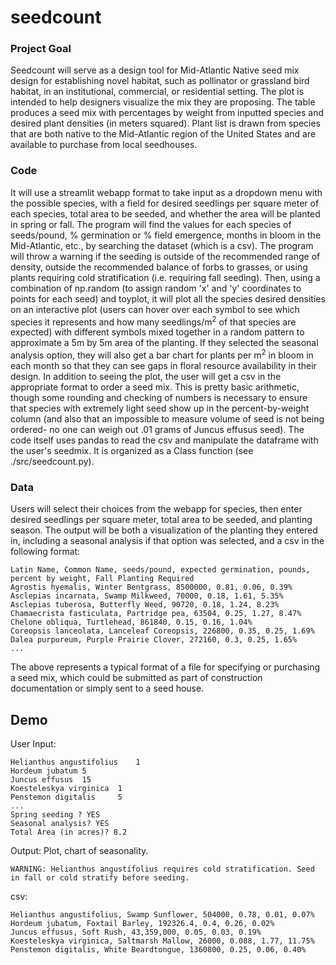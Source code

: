 # seedcount
### Project Goal
Seedcount will serve as a design tool for Mid-Atlantic Native seed mix design for establishing novel habitat, such as pollinator or grassland bird habitat, in an institutional, commercial, or residential setting. The plot is intended to help designers visualize the mix they are proposing. The table produces a seed mix with percentages by weight from inputted species and desired plant densities (in meters squared). Plant list is drawn from species that are both native to the Mid-Atlantic region of the United States and are available to purchase from local seedhouses. 

### Code
It will use a streamlit webapp format to take input as a dropdown menu with the possible species, with a field for desired seedlings per square meter of each species, total area to be seeded, and whether the area will be planted in spring or fall.  The program will find the values for each species of seeds/pound, % germination or % field emergence, months in bloom in the Mid-Atlantic, etc., by searching the dataset (which is a csv). The program will throw a warning if the seeding is outside of the recommended range of density, outside the recommended balance of forbs to grasses, or using plants requiring cold stratification (i.e. requiring fall seeding). Then, using a combination of np.random (to assign random 'x' and 'y' coordinates to points for each seed) and toyplot, it will plot all the species desired densities on an interactive plot (users can hover over each symbol to see which species it represents and how many seedlings/m<sup>2</sup> of that species are expected) with different symbols mixed together in a random pattern to approximate a 5m by 5m area of the planting. 
If they selected the seasonal analysis option, they will also get a bar chart for plants per m<sup>2</sup> in bloom in each month so that they can see gaps in floral resource availability in their design. 
In addition to seeing the plot, the user will get a csv in the appropriate format to order a seed mix. This is pretty basic arithmetic, though some rounding and checking of numbers is necessary to ensure that species with extremely light seed show up in the percent-by-weight column (and also that an impossible to measure volume of seed is not being ordered- no one can weigh out .01 grams of Juncus effusus seed). 
The code itself uses pandas to read the csv and manipulate the dataframe with the user's seedmix. It is organized as a Class function (see ./src/seedcount.py). 

### Data
Users will select their choices from the webapp for species, then enter desired seedlings per square meter, total area to be seeded, and planting season. The output will be both a visualization of the planting they entered in, including a seasonal analysis if that option was selected, and a csv in the following format:
```
Latin Name, Common Name, seeds/pound, expected germination, pounds, percent by weight, Fall Planting Required 
Agrostis hyemalis, Winter Bentgrass, 8500000, 0.81, 0.06, 0.39%
Asclepias incarnata, Swamp Milkweed, 70000, 0.18, 1.61, 5.35%
Asclepias tuberosa, Butterfly Weed, 90720, 0.18, 1.24, 8.23%
Chamaecrista fasticulata, Partridge pea, 63504, 0.25, 1.27, 8.47%
Chelone obliqua, Turtlehead, 861840, 0.15, 0.16, 1.04%
Coreopsis lanceolata, Lanceleaf Coreopsis, 226800, 0.35, 0.25, 1.69%
Dalea purpureum, Purple Prairie Clover, 272160,	0.3, 0.25, 1.65%
...
```
The above represents a typical format of a file for specifying or purchasing a seed mix, which could be submitted as part of construction documentation or simply sent to a seed house. 

## Demo
User Input:
```
Helianthus angustifolius	1
Hordeum jubatum	5
Juncus effusus	15
Koesteleskya virginica	1
Penstemon digitalis 	5
...
Spring seeding ? YES
Seasonal analysis? YES
Total Area (in acres)? 8.2
```
Output: Plot, chart of seasonality.
```
WARNING: Helianthus angustifolius requires cold stratification. Seed in fall or cold stratify before seeding.
```
csv:
```
Helianthus angustifolius, Swamp Sunflower, 504000, 0.78, 0.01, 0.07%
Hordeum jubatum, Foxtail Barley, 192326.4, 0.4, 0.26, 0.02%
Juncus effusus, Soft Rush, 43,359,000, 0.05, 0.03, 0.19%
Koesteleskya virginica, Saltmarsh Mallow, 26000, 0.088, 1.77, 11.75%
Penstemon digitalis, White Beardtongue, 1360800, 0.25, 0.06, 0.40%
```

